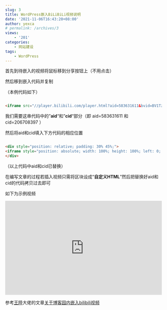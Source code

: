 ```yaml
---
slug: 3
title: WordPress嵌入BiLiBiLi视频说明
date: '2021-11-06T16:43:20+08:00'
author: yexca
# permalink: /archives/3
views:
    - '201'
categories:
    - 网站建设
tags:
    - WordPress
---
```


首先到待嵌入的视频将鼠标移到分享按钮上（不用点击）

然后移到嵌入代码并复制

（本例代码如下）

```html

<iframe src="//player.bilibili.com/player.html?aid=583631611&bvid=BV1Tz4y1X7Bg&cid=206708397&page=1" scrolling="no" border="0" frameborder="no" framespacing="0" allowfullscreen="true"> </iframe>

```

我们需要这串代码中的”**aid**“和”**cid**“部分（即 aid=583631611 和 cid=206708397 ）

然后将aid和cid填入下方代码的相应位置

```html

<div style="position: relative; padding: 30% 45%;">
<iframe style="position: absolute; width: 100%; height: 100%; left: 0; top: 0;" src="https://player.bilibili.com/player.html?cid=206708397&aid=583631611&page=1&as_wide=1&high_quality=1&danmaku=0" frameborder="no" scrolling="no"></iframe>
</div>

```

（以上代码中aid和cid已替换）

在编写文章的过程若插入视频只需将区块设成“**自定义HTML**”然后把替换好aid和cid的代码拷贝过去即可

如下为示例视频

<div style="position: relative; padding: 30% 45%;"><iframe frameborder="no" scrolling="no" src="https://player.bilibili.com/player.html?cid=206708397&aid=583631611&page=1&as_wide=1&high_quality=1&danmaku=0" style="position: absolute; width: 100%; height: 100%; left: 0; top: 0;"></iframe></div>

参考[王陸](https://www.cnblogs.com/wkfvawl/)大佬的文章[关于博客园内嵌入bilibili视频](https://www.cnblogs.com/wkfvawl/p/12268980.html)
